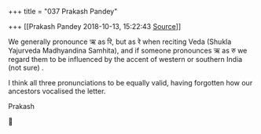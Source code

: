 +++
title = "037 Prakash Pandey"

+++
[[Prakash Pandey	2018-10-13, 15:22:43 [Source](https://groups.google.com/g/bvparishat/c/4I0IFiOEIlU)]]



We generally pronounce ऋ as रि, but as रे when reciting Veda (Shukla Yajurveda Madhyandina Samhita), and if someone pronounces ऋ as रु we regard them to be influenced by the accent of western or southern India (not sure) .

  

I think all three pronunciations to be equally valid, having forgotten how our ancestors vocalised the letter.

  

Prakash



